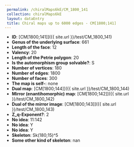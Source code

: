 ```yaml
--- 
 permalink: /chiralMaps6kE/CM_1800_141 
 collection: chiralMaps6kE
 layout: dataEntry
 title: Chiral maps up to 6000 edges - CM[1800;141]
---
```


- **ID**: [CM[1800;141]]({{ site.url }}/test/CM_1800_141)
- **Genus of the underlying surface**: 661
- **Length of the face**: 12
- **Valency**: 20
- **Length of the Petrie polygon**: 20
- **Is the automorphism group solvable?**: S
- **Number of vertices**: 180
- **Number of edges**: 1800
- **Number of faces**: 300
- **The map is self-**: none
- **Dual map**: [CM[1800;144]]({{ site.url }}/test/CM_1800_144)
- **Mirror (enantihomorphic) map**: [CM[1800;142]]({{ site.url }}/test/CM_1800_142)
- **Dual of the mirror image**: [CM[1800;143]]({{ site.url }}/test/CM_1800_143)
- **Z_q-Exponent?**: 2
- **No idea**:  11:142
- **No idea**: Y
- **No idea**: Y
- **Skeleton**: Sk(180;15)^5
- **Some other kind of skeleton**: nan
